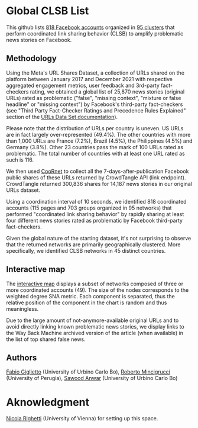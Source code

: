 # Global CLSB List

This github lists [818 Facebook accounts](https://github.com/fabiogiglietto/Global_CLSB/blob/main/Global_CLSB_2017_2021_accounts.csv) organized in [95 clusters](https://github.com/fabiogiglietto/Global_CLSB/blob/main/Global_CLSB_2017_2021_clusters.csv) that perform coordinated link sharing behavior (CLSB) to amplify problematic news stories on Facebook.

## Methodology

Using the Meta's URL Shares Dataset, a collection of URLs shared on the platform between January 2017 and December 2021 with respective aggregated engagement metrics, user feedback and 3rd-party fact-checkers rating, we obtained a global list of 25,870 news stories (original URLs) rated as problematic ("false", "missing context", "mixture or false headline" or "missing context") by Facebook's third-party fact-checkers (see "Third Party Fact-Checker Ratings and Precedence Rules Explained" section of the [URLs Data Set documentation](https://dataverse.harvard.edu/dataset.xhtml?persistentId=doi:10.7910/DVN/TDOAPG)).

Please note that the distribution of URLs per country is uneven. US URLs are in fact largely over-represented (49.4%). The other countries with more than 1,000 URLs are France (7.2%), Brazil (4.5%), the Philippines (4.5%) and Germany (3.8%). Other 23 countries pass the mark of 100 URLs rated as problematic. The total number of countries with at least one URL rated as such is 116.

We then used [CooRnet](https://github.com/fabiogiglietto/CooRnet) to collect all the 7-days-after-publication Facebook public shares of these URLs returned by CrowdTangle API (link endpoint). CrowdTangle returned 300,836 shares for 14,187 news stories in our original URLs dataset.

Using a coordination interval of 10 seconds, we identified 818 coordinated accounts (115 pages and 703 groups organized in 95 networks) that performed "coordinated link sharing behavior" by rapidly sharing at least four different news stories rated as problematic by Facebook third-party fact-checkers.

Given the global nature of the starting dataset, it's not surprising to observe that the returned networks are primarily geographically clustered. More specifically, we identified CLSB networks in 45 distinct countries.

## Interactive map

The [interactive map](https://datastudio.google.com/s/jlsccKeiGto) displays a subset of networks composed of three or more coordinated accounts (49). The size of the nodes corresponds to the weighted degree SNA metric. Each component is separated, thus the relative position of the component in the chart is random and thus meaningless.

Due to the large amount of not-anymore-available original URLs and to avoid directly linking known problematic news stories, we display links to the Way Back Machine archived version of the article (when available) in the list of top shared false news.

## Authors

[Fabio Giglietto](https://twitter.com/fabiogiglietto) (University of Urbino Carlo Bo), [Roberto Mincigrucci](https://twitter.com/MincigrucciR) (University of Perugia), [Sawood Anwar](https://twitter.com/sawoodanwar) (University of Urbino Carlo Bo)

# Aknowledgment

[Nicola Righetti](https://twitter.com/NicRighetti) (University of Vienna) for setting up this space.
